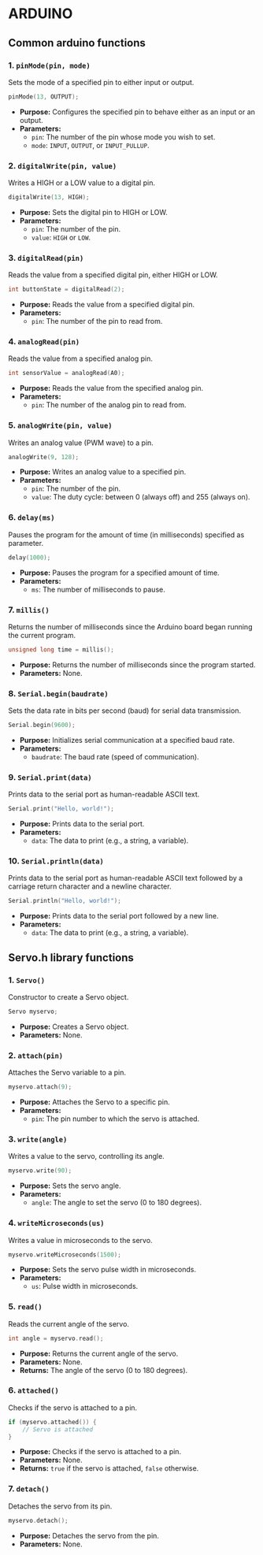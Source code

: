 # ARDUINO

## Common arduino functions

### 1.  `pinMode(pin, mode)`

Sets the mode of a specified pin to either input or output.

```cpp
pinMode(13, OUTPUT);
``` 

-   **Purpose:** Configures the specified pin to behave either as an input or an output.
-   **Parameters:**
    -   `pin`: The number of the pin whose mode you wish to set.
    -   `mode`: `INPUT`, `OUTPUT`, or `INPUT_PULLUP`.

### 2.  `digitalWrite(pin, value)`

Writes a HIGH or a LOW value to a digital pin.

```cpp 
digitalWrite(13, HIGH);
``` 

-   **Purpose:** Sets the digital pin to HIGH or LOW.
-   **Parameters:**
    -   `pin`: The number of the pin.
    -   `value`: `HIGH` or `LOW`.

### 3.  `digitalRead(pin)`

Reads the value from a specified digital pin, either HIGH or LOW.

```cpp
int buttonState = digitalRead(2);
``` 

-   **Purpose:** Reads the value from a specified digital pin.
-   **Parameters:**
    -   `pin`: The number of the pin to read from.

### 4.  `analogRead(pin)`

Reads the value from a specified analog pin.

```cpp
int sensorValue = analogRead(A0);
``` 

-   **Purpose:** Reads the value from the specified analog pin.
-   **Parameters:**
    -   `pin`: The number of the analog pin to read from.

### 5.  `analogWrite(pin, value)`

Writes an analog value (PWM wave) to a pin.

```cpp
analogWrite(9, 128);
``` 

-   **Purpose:** Writes an analog value to a specified pin.
-   **Parameters:**
    -   `pin`: The number of the pin.
    -   `value`: The duty cycle: between 0 (always off) and 255 (always on).

### 6.  `delay(ms)`

Pauses the program for the amount of time (in milliseconds) specified as parameter.

```cpp
delay(1000);
``` 

-   **Purpose:** Pauses the program for a specified amount of time.
-   **Parameters:**
    -   `ms`: The number of milliseconds to pause.

### 7.  `millis()`

Returns the number of milliseconds since the Arduino board began running the current program.

```cpp
unsigned long time = millis();
``` 

-   **Purpose:** Returns the number of milliseconds since the program started.
-   **Parameters:** None.

### 8.  `Serial.begin(baudrate)`

Sets the data rate in bits per second (baud) for serial data transmission.

```cpp
Serial.begin(9600);
``` 

-   **Purpose:** Initializes serial communication at a specified baud rate.
-   **Parameters:**
    -   `baudrate`: The baud rate (speed of communication).

### 9.  `Serial.print(data)`

Prints data to the serial port as human-readable ASCII text.

```cpp
Serial.print("Hello, world!");
``` 

-   **Purpose:** Prints data to the serial port.
-   **Parameters:**
    -   `data`: The data to print (e.g., a string, a variable).

### 10.  `Serial.println(data)`

Prints data to the serial port as human-readable ASCII text followed by a carriage return character and a newline character.

```cpp
Serial.println("Hello, world!");
``` 

-   **Purpose:** Prints data to the serial port followed by a new line.
-   **Parameters:**
    -   `data`: The data to print (e.g., a string, a variable).

<!-- Servo.h -->

## Servo.h library functions

### 1.  `Servo()`

Constructor to create a Servo object.

```cpp
Servo myservo;
```

-   **Purpose:** Creates a Servo object.
-   **Parameters:** None.

### 2.  `attach(pin)`

Attaches the Servo variable to a pin.

```cpp
myservo.attach(9);
``` 

-   **Purpose:** Attaches the Servo to a specific pin.
-   **Parameters:**
    -   `pin`: The pin number to which the servo is attached.

### 3.  `write(angle)`

Writes a value to the servo, controlling its angle.

```cpp
myservo.write(90);
``` 

-   **Purpose:** Sets the servo angle.
-   **Parameters:**
    -   `angle`: The angle to set the servo (0 to 180 degrees).

### 4.  `writeMicroseconds(us)`

Writes a value in microseconds to the servo.

```cpp
myservo.writeMicroseconds(1500);
``` 

-   **Purpose:** Sets the servo pulse width in microseconds.
-   **Parameters:**
    -   `us`: Pulse width in microseconds.

### 5.  `read()`

Reads the current angle of the servo.

```cpp
int angle = myservo.read();
``` 

-   **Purpose:** Returns the current angle of the servo.
-   **Parameters:** None.
-   **Returns:** The angle of the servo (0 to 180 degrees).

### 6.  `attached()`

Checks if the servo is attached to a pin.

```cpp
if (myservo.attached()) {
    // Servo is attached
}
``` 

-   **Purpose:** Checks if the servo is attached to a pin.
-   **Parameters:** None.
-   **Returns:** `true` if the servo is attached, `false` otherwise.

### 7.  `detach()`

Detaches the servo from its pin.

```cpp
myservo.detach();
``` 

-   **Purpose:** Detaches the servo from the pin.
-   **Parameters:** None.